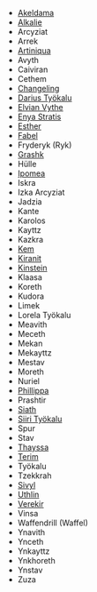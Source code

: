 - [Akeldama](./Events/Akeldama.md)
- [Alkalie](Locations/Alkalie.md)
- Arcyziat
- Arrek
- [Artiniqua](Items/Artiniqua.md)
- Avyth
- Caiviran
- Cethem
- [Changeling](./Creatures/Changeling.md)
- [Darius Työkalu](./Party/Darius%20Työkalu.md)
- [Elvian Vythe](NPCs/Elvian%20Vythe.md)
- [Enya Stratis](Party/Enya%20Stratis.md)
- [Esther](Assemblies/Believes/Esther.md)
- [Fabel](./NPCs/Fabel.md)
- Fryderyk (Ryk)
- [Grashk](./Locations/Grashk.md)
- Hülle
- [Ipomea](NPCs/Ipomea.md)
- Iskra
- Izka Arcyziat
- Jadzia
- Kante
- Karolos 
- Kayttz
- Kazkra
- [Kem](./Party/Kem.md)
- [Kiranit](./Locations/Kiranit.md)
- [Kinstein](./Items/Kinstein.md)
- Klaasa
- Koreth
- Kudora
- Limek
- Lorela Työkalu
- Meavith
- Meceth
- Mekan
- Mekayttz
- Mestav
- Moreth
- Nuriel
- [Phillippa](NPCs/Phillippa.md)
- Prashtir
- [Siath](Assemblies/Believes/Siath.md)
- [Siiri Työkalu](./NPCs/Siiri%20Työkalu.md)
- Spur
- Stav
- [Thayssa](Party/Thayssa.md)
- [Terim](./NPCs/Terim.md)
- Työkalu
- Tzekkrah
- [Sivyl](./Locations/Sivyl.md)
- [Uthlin](./Locations/Uthlin.md)
- [Verekir](./Locations/Verekir.md)
- Vinsa
- Waffendrill (Waffel)
- Ynavith
- Ynceth
- Ynkayttz
- Ynkhoreth
- Ynstav
- Zuza